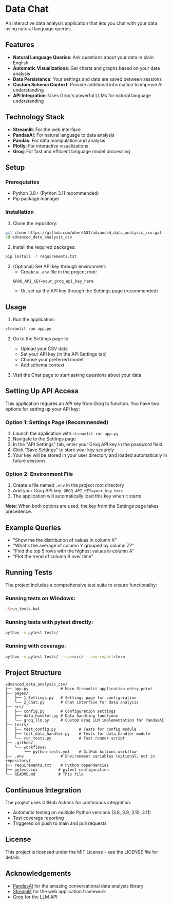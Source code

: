 # Data Chat

An interactive data analysis application that lets you chat with your data using natural language queries.

## Features

- **Natural Language Queries**: Ask questions about your data in plain English
- **Automatic Visualizations**: Get charts and graphs based on your data analysis
- **Data Persistence**: Your settings and data are saved between sessions
- **Custom Schema Context**: Provide additional information to improve AI understanding
- **API Integration**: Uses Groq's powerful LLMs for natural language understanding

## Technology Stack

- **Streamlit**: For the web interface
- **PandasAI**: For natural language to data analysis
- **Pandas**: For data manipulation and analysis
- **Plotly**: For interactive visualizations
- **Groq**: For fast and efficient language model processing

## Setup

### Prerequisites

- Python 3.8+ (Python 3.11 recommended)
- Pip package manager

### Installation

1. Clone the repository:
```bash
git clone https://github.com/whereAGI/advanced_data_analysis_csv.git
cd advanced_data_analysis_csv
```

2. Install the required packages:
```bash
pip install -r requirements.txt
```

3. (Optional) Set API key through environment:
   - Create a `.env` file in the project root:
   ```
   GROQ_API_KEY=your_groq_api_key_here
   ```
   - Or, set up the API key through the Settings page (recommended)

## Usage

1. Run the application:
```bash
streamlit run app.py
```

2. Go to the Settings page to:
   - Upload your CSV data
   - Set your API key (in the API Settings tab)
   - Choose your preferred model
   - Add schema context

3. Visit the Chat page to start asking questions about your data

## Setting Up API Access

This application requires an API key from Groq to function. You have two options for setting up your API key:

### Option 1: Settings Page (Recommended)
1. Launch the application with `streamlit run app.py`
2. Navigate to the Settings page
3. In the "API Settings" tab, enter your Groq API key in the password field
4. Click "Save Settings" to store your key securely
5. Your key will be stored in your user directory and loaded automatically in future sessions

### Option 2: Environment File
1. Create a file named `.env` in the project root directory
2. Add your Groq API key: `GROQ_API_KEY=your_key_here`
3. The application will automatically load this key when it starts

**Note**: When both options are used, the key from the Settings page takes precedence.

## Example Queries

- "Show me the distribution of values in column X"
- "What's the average of column Y grouped by column Z?"
- "Find the top 5 rows with the highest values in column A"
- "Plot the trend of column B over time"

## Running Tests

The project includes a comprehensive test suite to ensure functionality:

### Running tests on Windows:
```bash
.\run_tests.bat
```

### Running tests with pytest directly:
```bash
python -m pytest tests/
```

### Running with coverage:
```bash
python -m pytest tests/ --cov=src/ --cov-report=term
```

## Project Structure

```
advanced_data_analysis_csv/
├── app.py              # Main Streamlit application entry point
├── pages/
│   ├── 1_Settings.py   # Settings page for configuration
│   └── 2_Chat.py       # Chat interface for data analysis
├── src/
│   ├── config.py       # Configuration settings
│   ├── data_handler.py # Data handling functions
│   └── groq_llm.py     # Custom Groq LLM implementation for PandasAI
├── tests/
│   ├── test_config.py          # Tests for config module
│   ├── test_data_handler.py    # Tests for data_handler module
│   └── run_tests.py            # Test runner script
├── .github/
│   └── workflows/
│       └── python-tests.yml    # GitHub Actions workflow
├── .env                # Environment variables (optional, not in repository)
├── requirements.txt    # Python dependencies
├── pytest.ini         # pytest configuration
└── README.md          # This file
```

## Continuous Integration

The project uses GitHub Actions for continuous integration:
- Automatic testing on multiple Python versions (3.8, 3.9, 3.10, 3.11)
- Test coverage reporting
- Triggered on push to main and pull requests

## License

This project is licensed under the MIT License - see the LICENSE file for details.

## Acknowledgements

- [PandasAI](https://github.com/sinaptik-ai/pandas-ai) for the amazing conversational data analysis library
- [Streamlit](https://streamlit.io/) for the web application framework
- [Groq](https://groq.com/) for the LLM API
